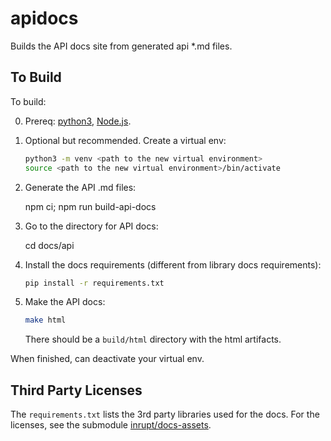 # apidocs

Builds the API docs site from generated api \*.md files.

## To Build

To build:

0. Prereq: [python3](https://www.python.org/downloads/), [Node.js](https://nodejs.org/).

1. Optional but recommended. Create a virtual env:

   ```sh
   python3 -m venv <path to the new virtual environment>
   source <path to the new virtual environment>/bin/activate
   ```

2. Generate the API .md files:

   npm ci; npm run build-api-docs

3. Go to the directory for API docs:

   cd docs/api

4. Install the docs requirements (different from library docs requirements):

   ```sh
   pip install -r requirements.txt
   ```

5. Make the API docs:

   ```sh
   make html
   ```

   There should be a `build/html` directory with the html artifacts.

When finished, can deactivate your virtual env.

## Third Party Licenses

The `requirements.txt` lists the 3rd party libraries used for the docs.
For the licenses, see the submodule
[inrupt/docs-assets](https://github.com/inrupt/docs-assets#readme).
